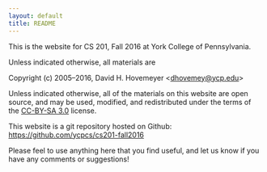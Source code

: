 ```yaml
---
layout: default
title: README
---
```


This is the website for CS 201, Fall 2016 at York College of
Pennsylvania.

Unless indicated otherwise, all materials are

Copyright (c) 2005&ndash;2016, David H. Hovemeyer &lt;<dhovemey@ycp.edu>&gt;

Unless indicated otherwise, all of the materials on this website
are open source, and may be used, modified, and redistributed
under the terms of the <a href="http://creativecommons.org/licenses/by-sa/3.0/us/">CC-BY-SA 3.0</a>
license.

This website is a git repository hosted on Github: <https://github.com/ycpcs/cs201-fall2016>

Please feel to use anything here that you find useful,
and let us know if you have any comments or suggestions!

